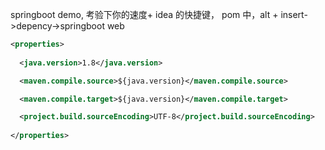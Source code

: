 
springboot demo, 考验下你的速度+  idea 的快捷键，
pom 中，alt + insert->depency->springboot web
```xml
<properties>
    
  <java.version>1.8</java.version>

  <maven.compile.source>${java.version}</maven.compile.source>

  <maven.compile.target>${java.version}</maven.compile.target>

  <project.build.sourceEncoding>UTF-8</project.build.sourceEncoding>
    
</properties>

```
